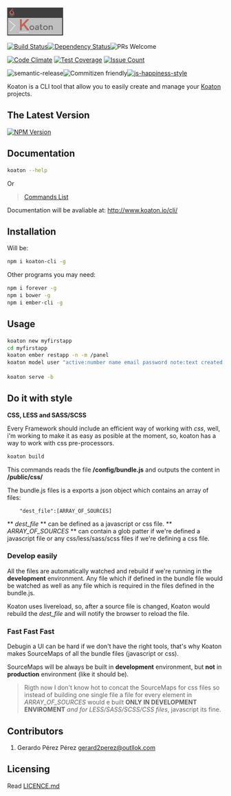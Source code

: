 ![Koaton](/koaton-cli.png)

[![Build Status](https://img.shields.io/travis/gerard2p/koaton-cli/master.svg?style=flat-square)](https://travis-ci.org/gerard2p/koaton-cli)[![Dependency Status](https://david-dm.org/gerard2p/koaton-cli.svg?style=flat-square)](https://david-dm.org/gerard2p/koaton-cli)![PRs Welcome](https://img.shields.io/badge/PRs%20🔀-Welcome-brightgreen.svg?style=flat-square)

[![Code Climate](https://codeclimate.com/github/gerard2p/koaton-cli/badges/gpa.svg?style=flat-square)](https://codeclimate.com/github/gerard2p/koaton-cli?style=flat-square) [![Test Coverage](https://codeclimate.com/github/gerard2p/koaton-cli/badges/coverage.svg?style=flat-square)](https://codeclimate.com/github/gerard2p/koaton-cli/coverage) [![Issue Count](https://codeclimate.com/github/gerard2p/koaton-cli/badges/issue_count.svg?style=flat-square)](https://codeclimate.com/github/gerard2p/koaton-cli)


![semantic-release](https://img.shields.io/badge/%20%20%F0%9F%93%A6%F0%9F%9A%80-semantic--release-e10079.svg?style=flat-square)![Commitizen friendly](https://img.shields.io/badge/commitizen-friendly-brightgreen.svg?style=flat-square)[![js-happiness-style](https://img.shields.io/badge/code%20style-happiness-brightgreen.svg?style=flat-square)](https://github.com/JedWatson/happiness)

Koaton is a CLI tool that allow you to easily create and manage your [Koaton](https://github.com/gerard2p/koaton) projects.

  The Latest Version
  ------------------
 [![NPM Version](http://img.shields.io/npm/v/koaton-cli.svg?style=flat-square)](https://www.npmjs.org/package/koaton-cli)

## Documentation

```bash
koaton --help
```
Or
> [Commands List](commands.md)

Documentation will be avaliable at:
<http://www.koaton.io/cli/>

## Installation

  Will be:

```sh
npm i koaton-cli -g
```

Other programs you may need:

```sh
npm i forever -g
npm i bower -g
npm i ember-cli -g
```

## Usage

```zsh
koaton new myfirstapp
cd myfirstapp
koaton ember restapp -n -m /panel
koaton model user "active:number name email password note:text created:date" -e restapp -r

koaton serve -b
```

## Do it with style

**CSS, LESS and SASS/SCSS**

Every Framework should include an efficient way of working with *css*, well, i'm working to make it as easy as posible at the moment, so, koaton has a way to work with css pre-processors.

```zsh
koaton build
```

This commands reads the file **/config/bundle.js** and outputs the content in **/public/css/**

The bundle.js files is a exports a json object which contains an array of files:

```
    "dest_file":[ARRAY_OF_SOURCES]
```

** *dest_file* ** can be defined as a javascript or css file.
** *ARRAY_OF_SOURCES* ** can contain a glob patter if we're defined a javascript file or any css/less/sass/scss files if we're defining a css file.

### Develop easily

All the files are automatically watched and rebuild if we're running in the **development** environment.
Any file which if defined in the bundle file would be watched as well as any file which is required in the files defined in the bundle.js.

Koaton uses livereload, so, after a source file is changed, Koaton would rebuild the *dest_file* and will notify the browser to reload the file.

### Fast Fast Fast

Debugin a UI can be hard if we don't have the right tools, that's why Koaton makes SourceMaps of all the bundle files (javascript or css).

SourceMaps will be always be built in **development** environment, but **not** in **production** environment (like it should be).

> Rigth now I don't know hot to concat the SourceMaps for css files so instead of building one single file a file for every element in *ARRAY_OF_SOURCES* would e built **ONLY IN DEVELOPMENT ENVIROMENT** *and for LESS/SASS/SCSS/CSS files*, javascript its fine.

## Contributors

1. Gerardo Pérez Pérez <gerard2perez@outllok.com>

## Licensing
Read [LICENCE.md](LICENCE.md)
